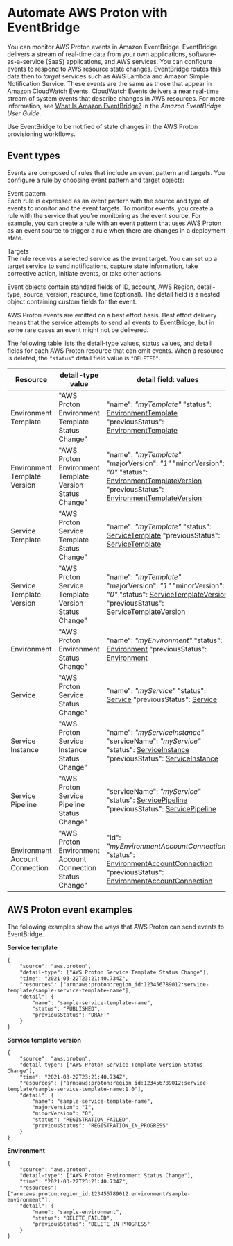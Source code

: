 # Automate AWS Proton with EventBridge<a name="event-bridge"></a>

You can monitor AWS Proton events in Amazon EventBridge\. EventBridge delivers a stream of real\-time data from your own applications, software\-as\-a\-service \(SaaS\) applications, and AWS services\. You can configure events to respond to AWS resource state changes\. EventBridge routes this data then to *target* services such as AWS Lambda and Amazon Simple Notification Service\. These events are the same as those that appear in Amazon CloudWatch Events\. CloudWatch Events delivers a near real\-time stream of system events that describe changes in AWS resources\. For more information, see [What Is Amazon EventBridge?](https://docs.aws.amazon.com/eventbridge/latest/userguide/) in the *Amazon EventBridge User Guide*\.

Use EventBridge to be notified of state changes in the AWS Proton provisioning workflows\.

## Event types<a name="event-types"></a>

Events are composed of rules that include an event pattern and targets\. You configure a rule by choosing event pattern and target objects:

Event pattern  
Each rule is expressed as an event pattern with the source and type of events to monitor and the event targets\. To monitor events, you create a rule with the service that you're monitoring as the event source\. For example, you can create a rule with an event pattern that uses AWS Proton as an event source to trigger a rule when there are changes in a deployment state\.

Targets  
The rule receives a selected service as the event target\. You can set up a target service to send notifications, capture state information, take corrective action, initiate events, or take other actions\.

Event objects contain standard fields of ID, account, AWS Region, detail\-type, source, version, resource, time \(optional\)\. The detail field is a nested object containing custom fields for the event\.

AWS Proton events are emitted on a best effort basis\. Best effort delivery means that the service attempts to send all events to EventBridge, but in some rare cases an event might not be delivered\.

The following table lists the detail\-type values, status values, and detail fields for each AWS Proton resource that can emit events\. When a resource is deleted, the `"status"` detail field value is `"DELETED"`\.


| Resource | detail\-type value | detail field: values | 
| --- | --- | --- | 
|  Environment Template  |  "AWS Proton Environment Template Status Change"  |  "name": *"myTemplate"* "status": [EnvironmentTemplate](https://docs.aws.amazon.com/proton/latest/APIReference/API_EnvironmentTemplate.html) "previousStatus": [EnvironmentTemplate](https://docs.aws.amazon.com/proton/latest/APIReference/API_EnvironmentTemplate.html)  | 
|  Environment Template Version  |  "AWS Proton Environment Template Version Status Change"  |  "name": *"myTemplate"* "majorVersion": *"1"* "minorVersion": *"0"* "status": [EnvironmentTemplateVersion](https://docs.aws.amazon.com/proton/latest/APIReference/API_EnvironmentTemplateVersion.html) "previousStatus": [EnvironmentTemplateVersion](https://docs.aws.amazon.com/proton/latest/APIReference/API_EnvironmentTemplateVersion.html)  | 
|  Service Template  |  "AWS Proton Service Template Status Change"  |  "name": *"myTemplate"* "status": [ServiceTemplate](https://docs.aws.amazon.com/proton/latest/APIReference/API_ServiceTemplate.html) "previousStatus": [ServiceTemplate](https://docs.aws.amazon.com/proton/latest/APIReference/API_ServiceTemplate.html)  | 
|  Service Template Version  |  "AWS Proton Service Template Version Status Change"  |  "name": *"myTemplate"* "majorVersion": *"1"* "minorVersion": *"0"* "status": [ServiceTemplateVersion](https://docs.aws.amazon.com/proton/latest/APIReference/API_EnvironmentTemplateVersion.html) "previousStatus": [ServiceTemplateVersion](https://docs.aws.amazon.com/proton/latest/APIReference/API_EnvironmentTemplateVersion.html)  | 
|  Environment  |  "AWS Proton Environment Status Change"  |  "name": *"myEnvironment"* "status": [Environment](https://docs.aws.amazon.com/proton/latest/APIReference/API_Environment.html) "previousStatus": [Environment](https://docs.aws.amazon.com/proton/latest/APIReference/API_Environment.html)  | 
|  Service  |  "AWS Proton Service Status Change"  |  "name": *"myService"* "status": [Service](https://docs.aws.amazon.com/proton/latest/APIReference/API_Service.html) "previousStatus": [Service](https://docs.aws.amazon.com/proton/latest/APIReference/API_Service.html)  | 
|  Service Instance  |  "AWS Proton Service Instance Status Change"  |  "name": *"myServiceInstance"* "serviceName": *"myService"* "status": [ServiceInstance](https://docs.aws.amazon.com/proton/latest/APIReference/API_ServiceInstance.html) "previousStatus": [ServiceInstance](https://docs.aws.amazon.com/proton/latest/APIReference/API_ServiceInstance.html)  | 
|  Service Pipeline  |  "AWS Proton Service Pipeline Status Change"  |  "serviceName": *"myService"* "status": [ServicePipeline](https://docs.aws.amazon.com/proton/latest/APIReference/API_ServicePipeline.html) "previousStatus": [ServicePipeline](https://docs.aws.amazon.com/proton/latest/APIReference/API_ServicePipeline.html)  | 
|  Environment Account Connection  |  "AWS Proton Environment Account Connection Status Change"  |  "id": *"myEnvironmentAccountConnection"* "status": [EnvironmentAccountConnection](https://docs.aws.amazon.com/proton/latest/APIReference/API_EnvironmentAccountConnection.html) "previousStatus": [EnvironmentAccountConnection](https://docs.aws.amazon.com/proton/latest/APIReference/API_EnvironmentAccountConnection.html)  | 

## AWS Proton event examples<a name="event-examples"></a>

The following examples show the ways that AWS Proton can send events to EventBridge\.

**Service template**

```
{
    "source": "aws.proton",
    "detail-type": ["AWS Proton Service Template Status Change"],
    "time": "2021-03-22T23:21:40.734Z",
    "resources": ["arn:aws:proton:region_id:123456789012:service-template/sample-service-template-name"],
    "detail": {
        "name": "sample-service-template-name",
        "status": "PUBLISHED",
        "previousStatus": "DRAFT"
    }
}
```

**Service template version**

```
{
    "source": "aws.proton",
    "detail-type": ["AWS Proton Service Template Version Status Change"],
    "time": "2021-03-22T23:21:40.734Z",
    "resources": ["arn:aws:proton:region_id:123456789012:service-template/sample-service-template-name:1.0"],
    "detail": {
        "name": "sample-service-template-name",
        "majorVersion": "1",
        "minorVersion": "0",
        "status": "REGISTRATION_FAILED",
        "previousStatus": "REGISTRATION_IN_PROGRESS"
    }
}
```

**Environment**

```
{
    "source": "aws.proton",
    "detail-type": ["AWS Proton Environment Status Change"],
    "time": "2021-03-22T23:21:40.734Z",
    "resources": ["arn:aws:proton:region_id:123456789012:environment/sample-environment"],
    "detail": {
        "name": "sample-environment",
        "status": "DELETE_FAILED",
        "previousStatus": "DELETE_IN_PROGRESS"
    }
}
```